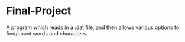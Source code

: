 # Final-Project
A program which reads in a .dat file, and then allows various options to find/count words and characters.
